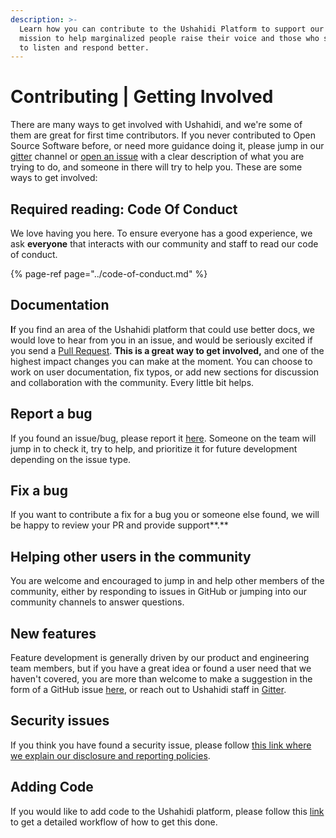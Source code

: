 ```yaml
---
description: >-
  Learn how you can contribute to the Ushahidi Platform to support our shared
  mission to help marginalized people raise their voice and those who serve them
  to listen and respond better.
---
```


# Contributing \| Getting Involved

There are many ways to get involved with Ushahidi, and we're some of them are great for first time contributors. If you never contributed to Open Source Software before, or need more guidance doing it, please jump in our [gitter](https://gitter.im/ushahidi/Community) channel or [open an issue](https://github.com/ushahidi/platform/issues/new/choose) with a clear description of what you are trying to do, and someone in there will try to help you. These are some ways to get involved:

## **Required reading: Code Of Conduct**

We love having you here. To ensure everyone has a good experience, we ask **everyone** that interacts with our community and staff to read our code of conduct.

{% page-ref page="../code-of-conduct.md" %}

## **Documentation**

**I**f you find an area of the Ushahidi platform that could use better docs, we would love to hear from you in an issue, and would be seriously excited if you send a [Pull Request](https://github.com/ushahidi/platform/compare). **This is a great way to get involved,** and one of the highest impact changes you can make at the moment. You can choose to work on user documentation, fix typos, or add new sections for discussion and collaboration with the community. Every little bit helps.

## **Report a bug**

If you found an issue/bug, please report it [here](https://github.com/ushahidi/platform/issues). Someone on the team will jump in to check it, try to help, and prioritize it for future development depending on the issue type.

## **Fix a bug**

If you want to contribute a fix for a bug you or someone else found, we will be happy to review your PR and provide support**.**

## **Helping other users in the community**

You are welcome and encouraged to jump in and help other members of the community, either by responding to issues in GitHub or jumping into our community channels to answer questions.

## **New features**

Feature development is generally driven by our product and engineering team members, but if you have a great idea or found a user need that we haven't covered, you are more than welcome to make a suggestion in the form of a GitHub issue [here](https://github.com/ushahidi/platform/issues), or reach out to Ushahidi staff in [Gitter](https://gitter.im/ushahidi/Community).

## **Security issues**

If you think you have found a security issue, please follow [this link where we explain our disclosure and reporting policies](https://www.ushahidi.com/security).

## Adding Code

If you would like to add code to the Ushahidi platform, please follow this [link](https://ushahidi.gitbook.io/platform-developer-documentation/~/edit/drafts/-LU5nkFJSs_7xNJgdakg/contributing-or-getting-involved/workflow-for-adding-code) to get a detailed workflow of how to get this done.


